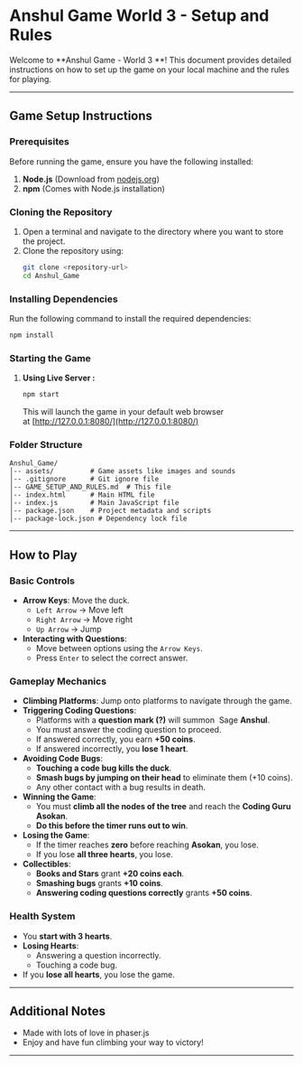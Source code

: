 # Anshul Game World 3 - Setup and Rules

Welcome to **Anshul Game - World 3 **! This document provides detailed instructions on how to set up the game on your local machine and the rules for playing.

---

## **Game Setup Instructions**

### **Prerequisites**

Before running the game, ensure you have the following installed:

1. **Node.js** (Download from [nodejs.org](https://nodejs.org/))
2. **npm** (Comes with Node.js installation)

### **Cloning the Repository**

1. Open a terminal and navigate to the directory where you want to store the project.
2. Clone the repository using:
   ```sh
   git clone <repository-url>
   cd Anshul_Game
   ```

### **Installing Dependencies**

Run the following command to install the required dependencies:

```sh
npm install
```

### **Starting the Game**

1. **Using Live Server :**
   ```sh
   npm start
   ```
   This will launch the game in your default web browser at [http://127.0.0.1:8080/](http://127.0.0.1:8080/)

### **Folder Structure**

```
Anshul_Game/
│-- assets/         # Game assets like images and sounds
│-- .gitignore      # Git ignore file
│-- GAME_SETUP_AND_RULES.md  # This file
│-- index.html      # Main HTML file
│-- index.js        # Main JavaScript file
│-- package.json    # Project metadata and scripts
│-- package-lock.json # Dependency lock file
```

---

## **How to Play**

### **Basic Controls**

- **Arrow Keys**: Move the duck.
  - `Left Arrow` → Move left
  - `Right Arrow` → Move right
  - `Up Arrow` → Jump
- **Interacting with Questions**:
  - Move between options using the `Arrow Keys`.
  - Press `Enter` to select the correct answer.

### **Gameplay Mechanics**

- **Climbing Platforms**: Jump onto platforms to navigate through the game.
- **Triggering Coding Questions**:
  - Platforms with a **question mark (?)** will summon  Sage **Anshul**.
  - You must answer the coding question to proceed.
  - If answered correctly, you earn **+50 coins**.
  - If answered incorrectly, you **lose 1 heart**.
- **Avoiding Code Bugs**:
  - **Touching a code bug kills the duck**.
  - **Smash bugs by jumping on their head** to eliminate them (+10 coins).
  - Any other contact with a bug results in death.
- **Winning the Game**:
  - You must **climb all the nodes of the tree** and reach the **Coding Guru Asokan**.
  - **Do this before the timer runs out to win**.
- **Losing the Game**:
  - If the timer reaches **zero** before reaching **Asokan**, you lose.
  - If you lose **all three hearts**, you lose.
- **Collectibles**:
  - **Books and Stars** grant **+20 coins each**.
  - **Smashing bugs** grants **+10 coins**.
  - **Answering coding questions correctly** grants **+50 coins**.

### **Health System**

- You **start with 3 hearts**.
- **Losing Hearts**:
  - Answering a question incorrectly.
  - Touching a code bug.
- If you **lose all hearts**, you lose the game.

---

## **Additional Notes**

- Made with lots of love in phaser.js
- Enjoy and have fun climbing your way to victory!

---
